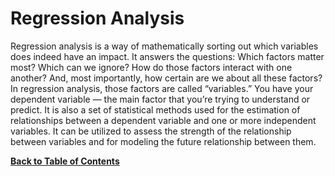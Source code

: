 # Regression Analysis
Regression analysis is a way of mathematically sorting out which variables does indeed have an impact. It answers the questions: Which factors matter most? Which can we ignore? How do those factors interact with one another? And, most importantly, how certain are we about all these factors? In regression analysis, those factors are called “variables.” You have your dependent variable — the main factor that you’re trying to understand or predict. It is also a set of statistical methods used for the estimation of relationships between a dependent variable and one or more independent variables. It can be utilized to assess the strength of the relationship between variables and for modeling the future relationship between them.

[**Back to Table of Contents**](https://github.com/plee0617/IS-170-Binder#table-of-contents)
